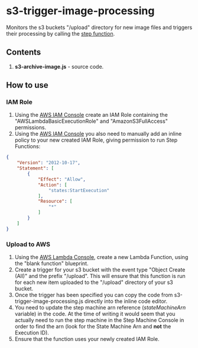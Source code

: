 # s3-trigger-image-processing

Monitors the s3 buckets "/upload" directory for new image files and triggers their processing by calling the [step function](https://github.com/markwest1972/smart-security-camera/tree/master/aws-step-functions).

## Contents

1. **s3-archive-image.js** - source code.

## How to use

### IAM Role

1. Using the [AWS IAM Console](https://aws.amazon.com/console/) create an IAM Role containing the "AWSLambdaBasicExecutionRole" and "AmazonS3FullAccess" permissions. 
2. Using the [AWS IAM Console](https://aws.amazon.com/console/) you also need to manually add an inline policy to your new created IAM Role, giving permission to run Step Functions:
```json
{
    "Version": "2012-10-17",
    "Statement": [
        {
            "Effect": "Allow",
            "Action": [
                "states:StartExecution"
            ],
            "Resource": [
                "*"
            ]
        }
    ]
}
```

### Upload to AWS

1. Using the [AWS Lambda Console](https://aws.amazon.com/lambda), create a new Lambda Function, using the "blank function" blueprint.
2. Create a trigger for your s3 bucket with the event type "Object Create (All)" and the prefix "/upload".  This will ensure that this function is run for each new item uploaded to the "/upload" directory of your s3 bucket.
3. Once the trigger has been specified you can copy the code from s3-trigger-image-processing.js directly into the inline code editor.
4. You need to update the step machine arn reference (*stateMachineArn* variable) in the code.  At the time of writing it would seem that you actually need to run the step machine in the Step Machine Console in order to find the arn (look for the State Machine Arn and **not** the Execution ID). 
5. Ensure that the function uses your newly created IAM Role.
